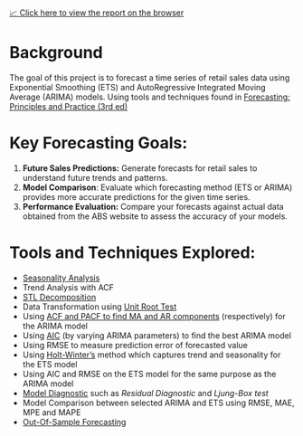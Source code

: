 [📈 Click here to view the report on the browser](https://nadzmi27.github.io/Retail-Forecasting/)

# Background
The goal of this project is to forecast a time series of retail sales data using Exponential Smoothing (ETS) and AutoRegressive Integrated Moving Average (ARIMA) models.
Using tools and techniques found in [Forecasting: Principles and Practice (3rd ed)](https://otexts.com/fpp3/)

# Key Forecasting Goals:
1. **Future Sales Predictions:** Generate forecasts for retail sales to understand future trends and patterns.
2. **Model Comparison**: Evaluate which forecasting method (ETS or ARIMA) provides more accurate predictions for the given time series.
3. **Performance Evaluation:** Compare your forecasts against actual data obtained from the ABS website to assess the accuracy of your models.

# Tools and Techniques Explored:
- [Seasonality Analysis](https://otexts.com/fpp3/seasonal-plots.html)
- Trend Analysis with ACF
- [STL Decomposition](https://otexts.com/fpp3/stl.html)
- Data Transformation using [Unit Root Test](https://otexts.com/fpp3/stationarity.html)
- Using [ACF and PACF to find MA and AR components](https://otexts.com/fpp3/seasonal-arima.html) (respectively) for the ARIMA  model
- Using [AIC](https://otexts.com/fpp3/selecting-predictors.html) (by varying ARIMA parameters) to find the best ARIMA model
- Using RMSE to measure prediction error of forecasted value
- Using [Holt-Winter’s](https://otexts.com/fpp3/holt-winters.html) method which captures trend and seasonality for the ETS model
- Using AIC and RMSE on the ETS model for the same purpose as the ARIMA model
- [Model Diagnostic](https://otexts.com/fpp3/diagnostics.html) such as _Residual Diagnostic_ and _Ljung-Box test_
- Model Comparison between selected ARIMA and ETS using RMSE, MAE, MPE and MAPE
- [Out-Of-Sample Forecasting](https://otexts.com/fpp3/accuracy.html)
